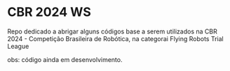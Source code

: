 # CBR 2024 WS

Repo dedicado a abrigar alguns códigos base a serem utilizados na CBR 2024 - Competição Brasileira de Robótica, na categorai Flying Robots Trial League

obs: código ainda em desenvolvimento.
